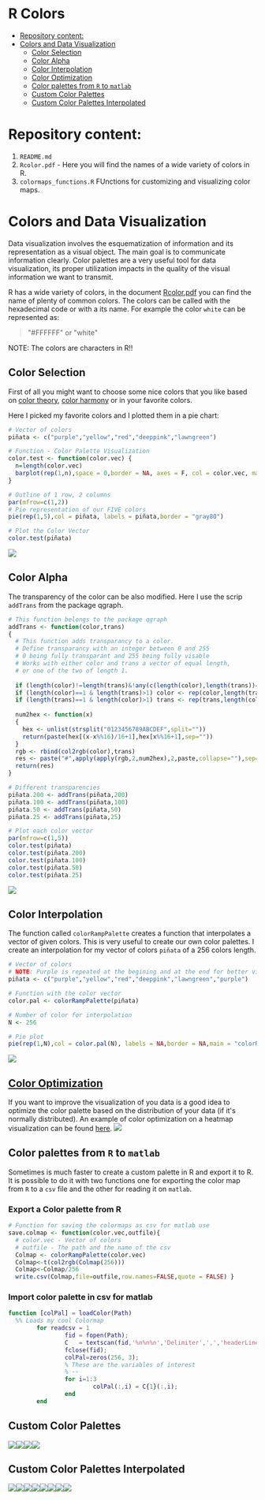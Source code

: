 R Colors
========
-   [Repository content:](#repository-content)
-   [Colors and Data Visualization](#colors-and-data-visualization)
    -   [Color Selection](#color-selection)
    -   [Color Alpha](#color-alpha)
    -   [Color Interpolation](#color-interpolation)
    -   [Color Optimization](#color-optimization)
    -   [Color palettes from `R` to `matlab`](#color-palettes-from-r-to-matlab)
    -   [Custom Color Palettes](#custom-color-palettes)
    -   [Custom Color Palettes Interpolated](#custom-color-palettes-interpolated)

Repository content:
===================

1.  `README.md`
2.  `Rcolor.pdf` - Here you will find the names of a wide variety of colors in R.
3.  `colormaps_functions.R` FUnctions for customizing and visualizing color maps.

Colors and Data Visualization
=============================

Data visualization involves the esquematization of information and its representation as a visual object. The main goal is to communicate information clearly.
Color palettes are a very useful tool for data visualization, its proper utilization impacts in the quality of the visual information we want to transmit.

R has a wide variety of colors, in the document [Rcolor.pdf]() you can find the name of plenty of common colors. The colors can be called with the hexadecimal code or with a its name. For example the color `white` can be represented as:

> "\#FFFFFF" or "white"

NOTE: The colors are characters in R!!

Color Selection
---------------

First of all you might want to choose some nice colors that you like based on [color theory](https://en.wikipedia.org/wiki/Color_theory), [color harmony](https://en.wikipedia.org/wiki/Harmony_(color)) or in your favorite colors.

Here I picked my favorite colors and I plotted them in a pie chart:

``` r
# Vector of colors
piñata <- c("purple","yellow","red","deeppink","lawngreen")

# Function - Color Palette Visualization
color.test <- function(color.vec) {
  n=length(color.vec)
  barplot(rep(1,n),space = 0,border = NA, axes = F, col = color.vec, main=deparse(substitute(color.vec)))
}

# Outline of 1 row, 2 columns
par(mfrow=c(1,2))
# Pie representation of our FIVE colors
pie(rep(1,5),col = piñata, labels = piñata,border = "gray80")

# Plot the Color Vector
color.test(piñata)
```

![](README_files/figure-markdown_github/unnamed-chunk-1-1.png)

Color Alpha
-----------

The transparency of the color can be also modified. Here I use the scrip `addTrans` from the package qgraph.

``` r
# This function belongs to the package qgraph
addTrans <- function(color,trans)
{
  # This function adds transparancy to a color.
  # Define transparancy with an integer between 0 and 255
  # 0 being fully transparant and 255 being fully visable
  # Works with either color and trans a vector of equal length,
  # or one of the two of length 1.
  
  if (length(color)!=length(trans)&!any(c(length(color),length(trans))==1)) stop("Vector lengths not correct")
  if (length(color)==1 & length(trans)>1) color <- rep(color,length(trans))
  if (length(trans)==1 & length(color)>1) trans <- rep(trans,length(color))
  
  num2hex <- function(x)
  {
    hex <- unlist(strsplit("0123456789ABCDEF",split=""))
    return(paste(hex[(x-x%%16)/16+1],hex[x%%16+1],sep=""))
  }
  rgb <- rbind(col2rgb(color),trans)
  res <- paste("#",apply(apply(rgb,2,num2hex),2,paste,collapse=""),sep="")
  return(res)
}

# Different transparencies
piñata.200 <- addTrans(piñata,200)
piñata.100 <- addTrans(piñata,100)
piñata.50 <- addTrans(piñata,50)
piñata.25 <- addTrans(piñata,25)

# Plot each color vector
par(mfrow=c(1,5))
color.test(piñata)
color.test(piñata.200)
color.test(piñata.100)
color.test(piñata.50)
color.test(piñata.25)
```

![](README_files/figure-markdown_github/unnamed-chunk-2-1.png)

Color Interpolation
-------------------

The function called `colorRampPalette` creates a function that interpolates a vector of given colors. This is very useful to create our own color palettes. I create an interpolation for my vector of colors `piñata` of a 256 colors length.

``` r
# Vector of colors
# NOTE: Purple is repeated at the begining and at the end for better visualization of pie chart
piñata <- c("purple","yellow","red","deeppink","lawngreen","purple")

# Function with the color vector
color.pal <- colorRampPalette(piñata)

# Number of color for interpolation
N <- 256

# Pie plot
pie(rep(1,N),col = color.pal(N), labels = NA,border = NA,main = "colorRampPalette")
```

![](README_files/figure-markdown_github/unnamed-chunk-3-1.png)

[Color Optimization](https://github.com/rcruces/R-plots/blob/master/R-heatmap/README.md)
----------------------------------------------------------------------------------------

If you want to improve the visualization of you data is a good idea to optimize the color palette based on the distribution of your data (if it's normally distributed). An example of color optimization on a heatmap visualization can be found [here](https://github.com/rcruces/R-plots/blob/master/R-heatmap/README.md).
![](https://farm5.staticflickr.com/4760/24902460257_f5395d8d01_o.png)

Color palettes from `R` to `matlab`
-----------------------------------

Sometimes is much faster to create a custom palette in R and export it to R. It is possible to do it with two functions one for exporting the color map from `R` to a `csv` file and the other for reading it on `matlab`.

### Export a Color palette from R

``` r
# Function for saving the colormaps as csv for matlab use
save.colmap <- function(color.vec,outfile){
  # color.vec - Vector of colors
  # outfile - The path and the name of the csv 
  Colmap <- colorRampPalette(color.vec)
  Colmap<-t(col2rgb(Colmap(256)))
  Colmap<-Colmap/256
  write.csv(Colmap,file=outfile,row.names=FALSE,quote = FALSE) }
```

### Import color palette in csv for matlab

``` matlab
function [colPal] = loadColor(Path)
  %% Loads my cool Colormap
        for readcsv = 1
                fid = fopen(Path);
                C   = textscan(fid,'%n%n%n','Delimiter',',','headerLines',1,'CollectOutput',1);
                fclose(fid);
                colPal=zeros(256, 3);
                % These are the variables of interest 
                % -- 
                for i=1:3
                        colPal(:,i) = C{1}(:,i);
                end
        end
```

Custom Color Palettes
---------------------

![](README_files/figure-markdown_github/unnamed-chunk-6-1.png)![](README_files/figure-markdown_github/unnamed-chunk-6-2.png)![](README_files/figure-markdown_github/unnamed-chunk-6-3.png)![](README_files/figure-markdown_github/unnamed-chunk-6-4.png)

Custom Color Palettes Interpolated
----------------------------------

![](README_files/figure-markdown_github/unnamed-chunk-7-1.png)![](README_files/figure-markdown_github/unnamed-chunk-7-2.png)![](README_files/figure-markdown_github/unnamed-chunk-7-3.png)![](README_files/figure-markdown_github/unnamed-chunk-7-4.png)![](README_files/figure-markdown_github/unnamed-chunk-7-5.png)![](README_files/figure-markdown_github/unnamed-chunk-7-6.png)![](README_files/figure-markdown_github/unnamed-chunk-7-7.png)![](README_files/figure-markdown_github/unnamed-chunk-7-8.png)
